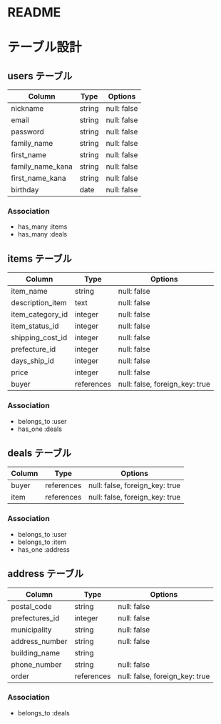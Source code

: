 # README

# テーブル設計
## users テーブル
| Column               | Type   | Options     |
| ----------           | ------ | ----------- |
| nickname             | string | null: false |
| email                | string | null: false |
| password             | string | null: false |
| family_name          | string | null: false |
| first_name           | string | null: false |
| family_name_kana     | string | null: false |
| first_name_kana      | string | null: false |
| birthday             | date   | null: false |
### Association
- has_many :items
- has_many :deals

## items テーブル
| Column              | Type       | Options                        |
| -----------         | ---------- | ------------------------------ |
| item_name           | string     | null: false                    |
| description_item    | text       | null: false                    |
| item_category_id    | integer    | null: false                    |
| item_status_id      | integer    | null: false                    |
| shipping_cost_id    | integer    | null: false                    |
| prefecture_id       | integer    | null: false                    |
| days_ship_id        | integer    | null: false                    |
| price               | integer    | null: false                    |
| buyer               | references | null: false, foreign_key: true |
### Association
- belongs_to :user
- has_one :deals

## deals テーブル
| Column      | Type       | Options                        |
| ----------- | ---------- | ------------------------------ |
| buyer       | references | null: false, foreign_key: true |
| item        | references | null: false, foreign_key: true |
### Association
- belongs_to :user
- belongs_to :item
- has_one :address

## address テーブル
| Column              | Type       | Options                        |
| -----------         | ---------- | ------------------------------ |
| postal_code         | string     | null: false                    |
| prefectures_id      | integer    | null: false                    |
| municipality        | string     | null: false                    |
| address_number      | string     | null: false                    |
| building_name       | string     |                                |
| phone_number        | string     | null: false                    |
| order               | references | null: false, foreign_key: true |
### Association
- belongs_to :deals